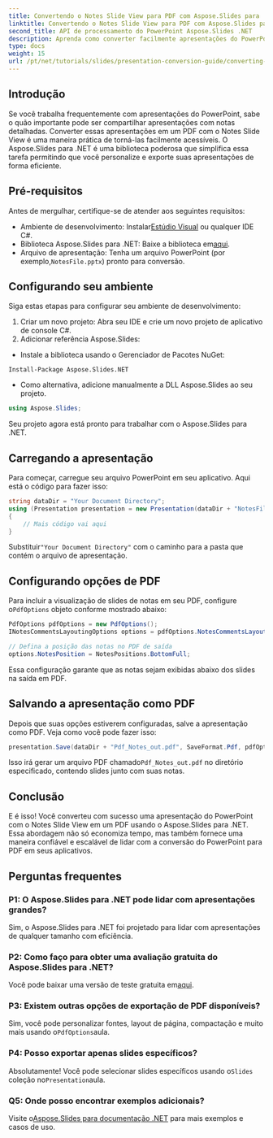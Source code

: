 ```yaml
---
title: Convertendo o Notes Slide View para PDF com Aspose.Slides para .NET
linktitle: Convertendo o Notes Slide View para PDF com Aspose.Slides para .NET
second_title: API de processamento do PowerPoint Aspose.Slides .NET
description: Aprenda como converter facilmente apresentações do PowerPoint com o Notes Slide View para o formato PDF usando o Aspose.Slides para .NET. Este guia inclui instruções detalhadas.
type: docs
weight: 15
url: /pt/net/tutorials/slides/presentation-conversion-guide/converting-notes-slide-view-to-pdf/
---
```

## Introdução

Se você trabalha frequentemente com apresentações do PowerPoint, sabe o quão importante pode ser compartilhar apresentações com notas detalhadas. Converter essas apresentações em um PDF com o Notes Slide View é uma maneira prática de torná-las facilmente acessíveis. O Aspose.Slides para .NET é uma biblioteca poderosa que simplifica essa tarefa permitindo que você personalize e exporte suas apresentações de forma eficiente.

## Pré-requisitos

Antes de mergulhar, certifique-se de atender aos seguintes requisitos:

-  Ambiente de desenvolvimento: Instalar[Estúdio Visual](https://visualstudio.microsoft.com/) ou qualquer IDE C#.
- Biblioteca Aspose.Slides para .NET: Baixe a biblioteca em[aqui](https://releases.aspose.com/slides/net/).
-  Arquivo de apresentação: Tenha um arquivo PowerPoint (por exemplo,`NotesFile.pptx`) pronto para conversão.

## Configurando seu ambiente

Siga estas etapas para configurar seu ambiente de desenvolvimento:

1. Criar um novo projeto: Abra seu IDE e crie um novo projeto de aplicativo de console C#.
2. Adicionar referência Aspose.Slides: 
- Instale a biblioteca usando o Gerenciador de Pacotes NuGet:
 ```
 Install-Package Aspose.Slides.NET
 ```
- Como alternativa, adicione manualmente a DLL Aspose.Slides ao seu projeto.

```csharp
using Aspose.Slides;
```
Seu projeto agora está pronto para trabalhar com o Aspose.Slides para .NET.

## Carregando a apresentação

Para começar, carregue seu arquivo PowerPoint em seu aplicativo. Aqui está o código para fazer isso:

```csharp
string dataDir = "Your Document Directory";
using (Presentation presentation = new Presentation(dataDir + "NotesFile.pptx"))
{
	// Mais código vai aqui
}

```

 Substituir`"Your Document Directory"` com o caminho para a pasta que contém o arquivo de apresentação.

## Configurando opções de PDF

 Para incluir a visualização de slides de notas em seu PDF, configure o`PdfOptions` objeto conforme mostrado abaixo:

```csharp
PdfOptions pdfOptions = new PdfOptions();
INotesCommentsLayoutingOptions options = pdfOptions.NotesCommentsLayouting;

// Defina a posição das notas no PDF de saída
options.NotesPosition = NotesPositions.BottomFull;
```

Essa configuração garante que as notas sejam exibidas abaixo dos slides na saída em PDF.

## Salvando a apresentação como PDF

Depois que suas opções estiverem configuradas, salve a apresentação como PDF. Veja como você pode fazer isso:

```csharp
presentation.Save(dataDir + "Pdf_Notes_out.pdf", SaveFormat.Pdf, pdfOptions);
```

 Isso irá gerar um arquivo PDF chamado`Pdf_Notes_out.pdf` no diretório especificado, contendo slides junto com suas notas.

## Conclusão

E é isso! Você converteu com sucesso uma apresentação do PowerPoint com o Notes Slide View em um PDF usando o Aspose.Slides para .NET. Essa abordagem não só economiza tempo, mas também fornece uma maneira confiável e escalável de lidar com a conversão do PowerPoint para PDF em seus aplicativos.

## Perguntas frequentes

### P1: O Aspose.Slides para .NET pode lidar com apresentações grandes?
Sim, o Aspose.Slides para .NET foi projetado para lidar com apresentações de qualquer tamanho com eficiência.

### P2: Como faço para obter uma avaliação gratuita do Aspose.Slides para .NET?
 Você pode baixar uma versão de teste gratuita em[aqui](https://releases.aspose.com/).

### P3: Existem outras opções de exportação de PDF disponíveis?
Sim, você pode personalizar fontes, layout de página, compactação e muito mais usando o`PdfOptions`aula.

### P4: Posso exportar apenas slides específicos?
 Absolutamente! Você pode selecionar slides específicos usando o`Slides` coleção no`Presentation`aula.

### Q5: Onde posso encontrar exemplos adicionais?
 Visite o[Aspose.Slides para documentação .NET](https://reference.aspose.com/slides/net/) para mais exemplos e casos de uso.
